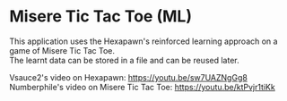 # Misere Tic Tac Toe (ML)

This application uses the Hexapawn's reinforced learning approach on a game of Misere Tic Tac Toe.  
The learnt data can be stored in a file and can be reused later.

Vsauce2's video on Hexapawn: https://youtu.be/sw7UAZNgGg8  
Numberphile's video on Misere Tic Tac Toe: https://youtu.be/ktPvjr1tiKk
